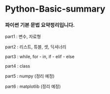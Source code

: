 # Python-Basic-summary
### 파이썬 기본 문법 요약정리입니다.


part1 : 변수, 자료형


part2 : 리스트, 튜블, 셋, 딕셔너리 


part3 : while, for - in, if - elif - else


part4 : class


part5 : numpy (정리 예정)
 

part6 : matplotlib (정리 예정)
